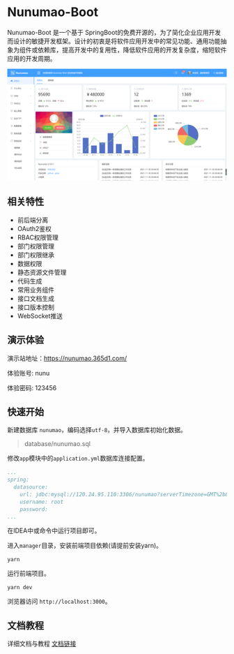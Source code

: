 # Nunumao-Boot
Nunumao-Boot 是一个基于 SpringBoot的免费开源的，为了简化企业应用开发而设计的敏捷开发框架。设计的初衷是将软件应用开发中的常见功能、通用功能抽象为组件或依赖库，提高开发中的复用性，降低软件应用的开发复杂度，缩短软件应用的开发周期。

![图片](https://raw.githubusercontent.com/nunumao/nunumao-boot/main/assets/1.png)

## 相关特性
- 前后端分离
- OAuth2鉴权
- RBAC权限管理
- 部门权限管理
- 部门权限继承
- 数据权限
- 静态资源文件管理
- 代码生成
- 常用业务组件
- 接口文档生成
- 接口版本控制
- WebSocket推送

## 演示体验
演示站地址：https://nunumao.365d1.com/

体验账号: nunu

体验密码: 123456

## 快速开始

新建数据库 `nunumao`，编码选择`utf-8`，并导入数据库初始化数据。
> database/nunumao.sql

修改`app`模块中的`application.yml`数据库连接配置。
```yaml
...
spring:
  datasource:
    url: jdbc:mysql://120.24.95.110:3306/nunumao?serverTimezone=GMT%2b8&useUnicode=true&characterEncoding=utf8&useSSL=false
    username: root
    password: 
...
```
在IDEA中或命令中运行项目即可。

进入`manager`目录，安装前端项目依赖(请提前安装yarn)。
```shell
yarn
```
运行前端项目。
```shell
yarn dev
```
浏览器访问 `http://localhost:3000`。

## 文档教程
详细文档与教程 [文档链接](https://thoughts.aliyun.com/sharespace/61775109996708001a43703e/docs/617755c004c388001a3edc69)
